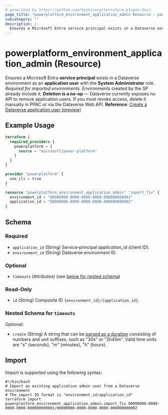 ```yaml
---
# generated by https://github.com/hashicorp/terraform-plugin-docs
page_title: "powerplatform_environment_application_admin Resource - powerplatform"
subcategory: ""
description: |-
  Ensures a Microsoft Entra service principal exists in a Dataverse environment as an application user with the System Administrator role. Required for imported environments. Environments created by the SP already include it. Deletion is a no-op — Dataverse currently exposes no API to remove application users. If you must revoke access, delete it manually in PPAC or via the Dataverse Web API. Reference: Create a Dataverse application user (preview) https://learn.microsoft.com/en-us/power-platform/admin/create-dataverseapplicationuser
---
```


# powerplatform_environment_application_admin (Resource)

Ensures a Microsoft Entra **service principal** exists in a Dataverse environment as an **application user** with the **System Administrator** role. *Required for imported environments.* Environments created by the SP already include it. **Deletion is a no-op** — Dataverse currently exposes no API to remove application users. If you must revoke access, delete it manually in PPAC or via the Dataverse Web API. **Reference**: [Create a Dataverse application user (preview)](https://learn.microsoft.com/en-us/power-platform/admin/create-dataverseapplicationuser)

## Example Usage

```terraform
terraform {
  required_providers {
    powerplatform = {
      source = "microsoft/power-platform"
    }
  }
}

provider "powerplatform" {
  use_cli = true
}

resource "powerplatform_environment_application_admin" "import_fix" {
  environment_id = "00000000-0000-0000-0000-000000000001"
  application_id = "00000000-0000-0000-0000-000000000002"
}
```

<!-- schema generated by tfplugindocs -->
## Schema

### Required

- `application_id` (String) Service‑principal *application_id* (client ID).
- `environment_id` (String) Dataverse environment ID.

### Optional

- `timeouts` (Attributes) (see [below for nested schema](#nestedatt--timeouts))

### Read-Only

- `id` (String) Composite ID `{environment_id}/{application_id}`.

<a id="nestedatt--timeouts"></a>
### Nested Schema for `timeouts`

Optional:

- `create` (String) A string that can be [parsed as a duration](https://pkg.go.dev/time#ParseDuration) consisting of numbers and unit suffixes, such as "30s" or "2h45m". Valid time units are "s" (seconds), "m" (minutes), "h" (hours).

## Import

Import is supported using the following syntax:

```shell
#!/bin/bash
# Import an existing application admin user from a Dataverse environment
# The import ID format is "environment_id/application_id"
terraform import powerplatform_environment_application_admin.import_fix 00000000-0000-0000-0000-000000000001/00000000-0000-0000-0000-000000000002
```
